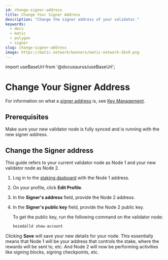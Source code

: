 ```yaml
---
id: change-signer-address
title: Change Your Signer Address
description: "Change the signer address of your validator."
keywords:
  - docs
  - matic
  - polygon
  - signer
slug: change-signer-address
image: https://matic.network/banners/matic-network-16x9.png 
---
```

import useBaseUrl from '@docusaurus/useBaseUrl';

# **Change Your Signer Address**

For information on what a [signer address](/docs/maintain/glossary#signer-address) is, see 
[Key Management](/docs/maintain/validator/core-components/key-management).

## **Prerequisites**

Make sure your new validator node is fully synced and is running with the new signer address.

## **Change the Signer address**

This guide refers to your current validator node as Node 1 and your new validator node as Node 2.

1. Log in to the [staking dasboard](https://staking.polygon.technology/) with the Node 1 address.
1. On your profile, click **Edit Profile**.
1. In the **Signer's address** field, provide the Node 2 address.
1. In the **Signer's public key** field, provide the Node 2 public key.

   To get the public key, run the following command on the validator node:

   ```sh
   heimdalld show-account
   ```

Clicking **Save** will save your new details for your node. This essentially means that Node 1 will be your address that controls the stake, where the rewards will be sent to, etc. And Node 2 will now be performing activities like signing blocks, signing checkpoints, etc.
